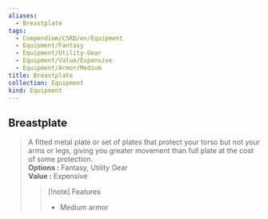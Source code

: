 ```yaml
---
aliases:
  - Breastplate
tags:
  - Compendium/CSRD/en/Equipment
  - Equipment/Fantasy
  - Equipment/Utility-Gear
  - Equipment/Value/Expensive
  - Equipment/Armor/Medium
title: Breastplate
collection: Equipment
kind: Equipment
---
```

## Breastplate  
  
>A fitted metal plate or set of plates that protect your torso but not your arms or legs, giving you greater movement than full plate at the cost of some protection.  
> **Options :** Fantasy, Utility Gear  
> **Value :** Expensive  
>>[!note] Features  
>> - Medium armor